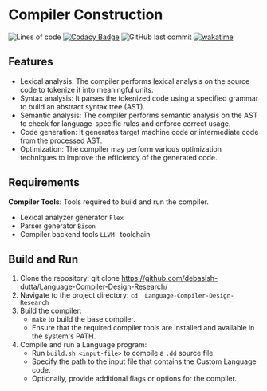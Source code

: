 # Compiler Construction

![Lines of code](https://img.shields.io/tokei/lines/github/debasish-dutta/Language-Compiler-Design-Research?style=flat-square)
[![Codacy Badge](https://app.codacy.com/project/badge/Grade/48411ec1d14a46febced145298378773)](https://app.codacy.com/gh/debasish-dutta/Language-Compiler-Design-Research/dashboard?utm_source=gh&utm_medium=referral&utm_content=&utm_campaign=Badge_grade)
![GitHub last commit](https://img.shields.io/github/last-commit/debasish-dutta/Language-Compiler-Design-Research?style=flat-square)
[![wakatime](https://wakatime.com/badge/user/12ef7e17-3042-439c-a828-61d087c8b93e/project/04af9e50-f83a-4754-ae52-c8b9f36df22b.svg?style=flat-square)](https://wakatime.com/badge/user/12ef7e17-3042-439c-a828-61d087c8b93e/project/04af9e50-f83a-4754-ae52-c8b9f36df22b)



## Features

 - Lexical analysis: The compiler performs lexical analysis on the source code to tokenize it into meaningful units.
 - Syntax analysis: It parses the tokenized code using a specified grammar to build an abstract syntax tree (AST).
 - Semantic analysis: The compiler performs semantic analysis on the AST to check for language-specific rules and enforce correct usage.
 - Code generation: It generates target machine code or intermediate code from the processed AST.
 - Optimization: The compiler may perform various optimization techniques to improve the efficiency of the generated code.

## Requirements

**Compiler Tools**: Tools required to build and run the compiler.

  - Lexical analyzer generator `Flex`
  - Parser generator `Bison`
  - Compiler backend tools `LLVM ` toolchain


## Build and Run

1. Clone the repository: git clone https://github.com/debasish-dutta/Language-Compiler-Design-Research/
2. Navigate to the project directory: `cd  Language-Compiler-Design-Research`
3. Build the compiler: 
    - `make` to build the base compiler.
    - Ensure that the required compiler tools are installed and available in the system's PATH.
7. Compile and run a Language program:
    - Run `build.sh <input-file>` to compile a `.dd` source file.
    - Specify the path to the input file that contains the Custom Language code. 
    - Optionally, provide additional flags or options for the compiler.

